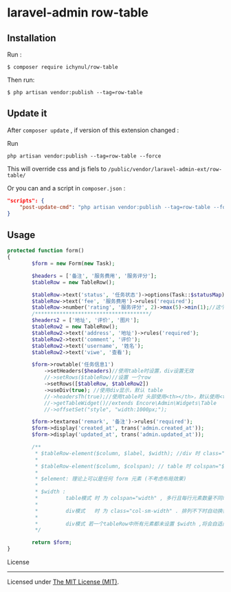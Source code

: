 # laravel-admin row-table

## Installation

Run :

```
$ composer require ichynul/row-table
```

Then run:

```
$ php artisan vendor:publish --tag=row-table

```

## Update it

After `composer update` , if version of this extension changed :

Run 

```
php artisan vendor:publish --tag=row-table --force
```

This will override css and js fiels to `/public/vendor/laravel-admin-ext/row-table/`

Or you can and a script in `composer.json` :

```json
"scripts": {
    "post-update-cmd": "php artisan vendor:publish --tag=row-table --force",
}
```

## Usage

```php
protected function form()
{
        $form = new Form(new Task);

        $headers = ['备注', '服务费用', '服务评分'];
        $tableRow = new TableRow();

        $tableRow->text('status', '任务状态')->options(Task::$statusMap)->attribute(['readonly' => 'readonly']);
        $tableRow->text('fee', '服务费用')->rules('required');
        $tableRow->number('rating', '服务评分', 2)->max(5)->min(1);//这个表少了一列，这里设置colspan=2 ,其他可以不写默认1
        /*************************************/
        $headers2 = ['地址', '评价', '图片'];
        $tableRow2 = new TableRow();
        $tableRow2->text('address', '地址')->rules('required');
        $tableRow2->text('comment', '评价');
        $tableRow2->text('username', '姓名');
        $tableRow2->text('viwe', '查看');

        $form->rowtable('任务信息1')
            ->setHeaders($headers)//使用table时设置，div设置无效
            //->setRows($tableRow)//设置 一个row
            ->setRows([$tableRow, $tableRow2])
            ->useDiv(true); //使用div显示，默认 table
            //->headersTh(true);//使用table时 头部使用<th></th>，默认使用<td></td>样式有些差别
            //->getTableWidget()//extends Encore\Admin\Widgets\Table
            //->offsetSet("style", "width:1000px;");

        $form->textarea('remark', '备注')->rules('required');
        $form->display('created_at', trans('admin.created_at'));
        $form->display('updated_at', trans('admin.updated_at'));

        /**
         * $tableRow-element($column, $label, $width); //div 时 class="col-sm-$width"
         *
         * $tableRow-element($column, $colspan); // table 时 colspan="$width"
         *
         * $element: 理论上可以是任何 form 元素 (不考虑布局效果)
         *
         * $width :
         *         table模式 时 为 colspan="width" , 多行且每行元素数量不同时很有用
         *
         *         div模式   时 为 class="col-sm-width" . 排列不下时自动换行
         *
         *         div模式 若一个tableRow中所有元素都未设置 $width ,将会自适应 (columns >=4 每行4个并自动换行，小于4则全部在一行)
         */

        return $form;
}
```

License

---

Licensed under [The MIT License (MIT)](LICENSE).
